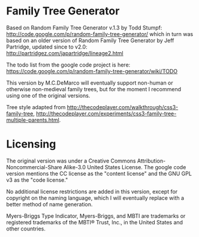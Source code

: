 Family Tree Generator
=====================

Based on Random Family Tree Generator v.1.3  by Todd Stumpf:
http://code.google.com/p/random-family-tree-generator/
which in turn was based on an older version of Random Family Tree Generator
by Jeff Partridge, updated since to v2.0:
http://partridgez.com/japartridge/lineage2.html

The todo list from the google code project is here:
https://code.google.com/p/random-family-tree-generator/wiki/TODO

This version by M.C.DeMarco will eventually support non-human or otherwise non-medieval family trees,
but for the moment I recommend using one of the original versions.

Tree style adapted from http://thecodeplayer.com/walkthrough/css3-family-tree, 
http://thecodeplayer.com/experiments/css3-family-tree-multiple-parents.html.


Licensing
=========

The original version was under a 
Creative Commons Attribution-Noncommercial-Share Alike-3.0 United States License.
The google code version mentions the CC license as the "content license"
and the GNU GPL v3 as the "code license."

No additional license restrictions are added in this version, except for copyright on the naming language,
which I will eventually replace with a better method of name generation.

Myers-Briggs Type Indicator, Myers-Briggs, and MBTI are trademarks or registered trademarks of the MBTI® Trust, Inc., in the United States and other countries.





